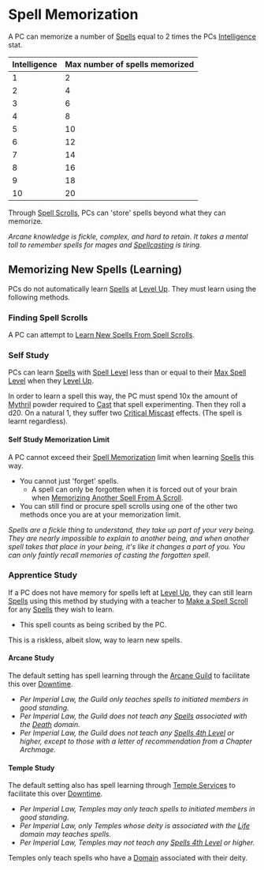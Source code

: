# Spell Memorization

A PC can memorize a number of [Spells](Spells.md) equal to 2 times the PCs [Intelligence](../Player%20Characters/Chosen%20Statistics/Intelligence.md) stat.

| Intelligence | Max number of spells memorized |
| ------------ | ------------------------------ |
| 1            | 2                              |
| 2            | 4                              |
| 3            | 6                              |
| 4            | 8                              |
| 5            | 10                             |
| 6            | 12                             |
| 7            | 14                             |
| 8            | 16                             |
| 9            | 18                             |
| 10           | 20                             |
Through [Spell Scrolls](Spell%20Scrolls.md), PCs can 'store' spells beyond what they can memorize.

*Arcane knowledge is fickle, complex, and hard to retain. It takes a mental toll to remember spells for mages and [Spellcasting](Spellcasting.md) is tiring.*
## Memorizing New Spells (Learning)
PCs do not automatically learn [Spells](Spells.md) at [Level Up](../Player%20Characters/Derived%20Statistics/Level.md#Level%20Up). They must learn using the following methods.
### Finding Spell Scrolls
A PC can attempt to [Learn New Spells From Spell Scrolls](Spell%20Scrolls.md#Learning%20From%20Spell%20Scrolls).
### Self Study
PCs can learn [Spells](Spells.md) with [Spell Level](Spell%20Level.md) less than or equal to their [Max Spell Level](Spell%20Level.md#Max%20Spell%20Level) when they [Level Up](../Player%20Characters/Derived%20Statistics/Level.md#Level%20Up).

In order to learn a spell this way, the PC must spend 10x the amount of [Mythril](Mythril.md) powder required to [Cast](Spellcasting.md) that spell experimenting. Then they roll a d20. On a natural 1, they suffer two [Critical Miscast](../Game%20Procedures/Dice%20Rolls/Critical%20Miscast.md) effects. (The spell is learnt regardless).
#### Self Study Memorization Limit
A PC cannot exceed their [Spell Memorization](Spell%20Memorization.md) limit when learning [Spells](Spells.md) this way.
- You cannot just 'forget' spells.
	- A spell can only be forgotten when it is forced out of your brain when [Memorizing Another Spell From A Scroll](Spell%20Scrolls.md#Spell%20Scroll%20Memorization).
- You can still find or procure spell scrolls using one of the other two methods once you are at your memorization limit.

*Spells are a fickle thing to understand, they take up part of your very being. They are nearly impossible to explain to another being, and when another spell takes that place in your being, it's like it changes a part of you. You can only faintly recall memories of casting the forgotten spell.*
### Apprentice Study
If a PC does not have memory for spells left at [Level Up](../Player%20Characters/Derived%20Statistics/Level.md#Level%20Up), they can still learn [Spells](Spells.md) using this method by studying with a teacher to [Make a Spell Scroll](Spell%20Scrolls.md#Making%20Spell%20Scrolls) for any [Spells](Spells.md) they wish to learn.
- This spell counts as being scribed by the PC.

This is a riskless, albeit slow, way to learn new spells.
#### Arcane Study
The default setting has spell learning through the [Arcane Guild](../Economy/Detailed%20Prices/Relevant%20Prices/Arcane%20Guild.md) to facilitate this over [Downtime](../Player%20Characters/Derived%20Statistics/Level.md#Downtime).
- *Per Imperial Law, the Guild only teaches spells to initiated members in good standing.*
- *Per Imperial Law, the Guild does not teach any [Spells](Spells.md) associated with the [Death](Spell%20Domains/Death.md) domain.*
- *Per Imperial Law, the Guild does not teach any [Spells 4th Level](Spell%20Level.md) or higher, except to those with a letter of recommendation from a Chapter Archmage.*
#### Temple Study
The default setting also has spell learning through [Temple Services](../Economy/Detailed%20Prices/Relevant%20Prices/Temple%20Services.md) to facilitate this over [Downtime](../Player%20Characters/Derived%20Statistics/Level.md#Downtime).
- *Per Imperial Law, Temples may only teach spells to initiated members in good standing.*
- *Per Imperial Law, only Temples whose deity is associated with the [Life](Spell%20Domains/Life.md) domain may teaches spells.*
- *Per Imperial Law, Temples may not teach any [Spells 4th Level](Spell%20Level.md) or higher.*

Temples only teach spells who have a [Domain](Spell%20Domains/!Domain%20Index.md) associated with their deity.